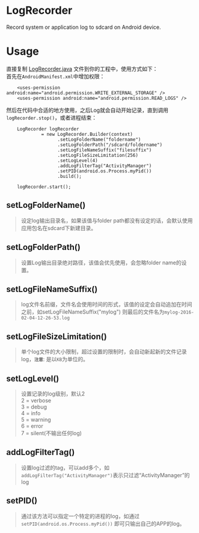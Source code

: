 # LogRecorder
Record system or application log to sdcard on Android device.

# Usage
直接复制 [LogRecorder.java](https://github.com/dxjia/LogRecorder/blob/master/LogRecorder.java) 文件到你的工程中，使用方式如下：
<br>首先在`AndroidManifest.xml`中增加权限：
```
    <uses-permission android:name="android.permission.WRITE_EXTERNAL_STORAGE" />
    <uses-permission android:name="android.permission.READ_LOGS" />
```

然后在代码中合适的地方使用，之后Log就会自动开始记录，直到调用`logRecorder.stop()`，或者进程结束：
```
	LogRecorder logRecorder
			 = new LogRecorder.Builder(context)
	               .setLogFolderName("foldername")
	               .setLogFolderPath("/sdcard/foldername")
	               .setLogFileNameSuffix("filesuffix")
	               .setLogFileSizeLimitation(256)
	               .setLogLevel(4)
	               .addLogFilterTag("ActivityManager")
	               .setPID(android.os.Process.myPid())
	               .build();

	logRecorder.start();
```

## setLogFolderName()
> 设定log输出目录名，如果该值与folder path都没有设定的话，会默认使用应用包名在sdcard下新建目录。

## setLogFolderPath()
> 设置Log输出目录绝对路径，该值会优先使用，会忽略folder name的设置。

## setLogFileNameSuffix()
> log文件名前缀，文件名会使用时间的形式，该值的设定会自动追加在时间之前，如setLogFileNameSuffix("mylog") 则最后的文件名为`mylog-2016-02-04-12-26-53.log`

## setLogFileSizeLimitation()
> 单个log文件的大小限制，超过设置的限制时，会自动新起新的文件记录log，**`注意`**: 是以`KB`为单位的。

## setLogLevel()
> 设置记录的log级别，默认2<br>
>   2 = verbose <br>
>   3 = debug <br>
>   4 = info <br>
>   5 = warning <br>
>   6 = error <br>
>   7 = silent(不输出任何log)

## addLogFilterTag()
> 设置log过滤的tag，可以add多个，如`addLogFilterTag("ActivityManager")`表示只过滤“ActivityManager”的log 

## setPID()
> 通过该方法可以指定一个特定的进程的log，如通过`setPID(android.os.Process.myPid())` 即可只输出自己的APP的log。
